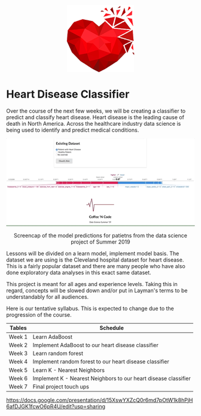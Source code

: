 
<p align="center">
<img src="./Lesson_6_App/red_cross.png">
</p>

# Heart Disease Classifier

Over the course of the next few weeks, we will be creating a classifier to predict and classify heart disease. Heart disease is the leading cause of death in North America. Across the healthcare industry data science is being used to identify and predict medical conditions.

<p align="center">
<img src="./CNC_Final.gif">

</p>
<p align="center">Screencap of the model predictions for patietns from the data science project of Summer 2019</p>

Lessons will be divided on a learn model, implement model basis. The dataset we are using is the Cleveland hospital dataset for heart disease. This is a fairly popular dataset and there are many people who have also done exploratory data analyses in this exact same dataset.

This project is meant for all ages and experience levels. Taking this in regard, concepts will be slowed down and/or put in Layman's terms to be understandably for all audiences.

Here is our tentative syllabus. This is expected to change due to the progression of the course.

| Tables        | Schedule           |
| ------------- | ------------- |
| Week 1      | Learn AdaBoost |
| Week 2      | Implement AdaBoost to our heart disease classifier      |
| Week 3 | Learn random forest      |
| Week 4 | Implement random forest to our heart disease classifier |
| Week 5 | Learn K - Nearest Neighbors |
| Week 6 | Implement K - Nearest Neighbors to our heart disease classifier |
| Week 7 | Final project touch ups |

https://docs.google.com/presentation/d/15XswYXZcQ0r6md7pOtW1k8hPjH6afDJGK1fcwO6pR4U/edit?usp=sharing


